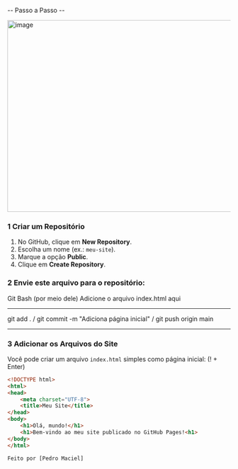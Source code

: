 --  Passo a Passo  -- 

<img width="770" height="433" alt="image" src="https://github.com/user-attachments/assets/2432013c-62d9-40e9-a226-e0fcd78818fc" />


### 1️ Criar um Repositório
1. No GitHub, clique em **New Repository**.
2. Escolha um nome (ex.: `meu-site`).
3. Marque a opção **Public**.
4. Clique em **Create Repository**.

### 2 Envie este arquivo para o repositório:

 Git Bash (por meio dele)
 Adicione o arquivo index.html aqui

---
git add . /
git commit -m "Adiciona página inicial" /
git push origin main


---

### 3 Adicionar os Arquivos do Site
Você pode criar um arquivo `index.html` simples como página inicial: (! + Enter)
```html
<!DOCTYPE html>
<html>
<head>
    <meta charset="UTF-8">
    <title>Meu Site</title>
</head>
<body>
    <h1>Olá, mundo!</h1>
    <h1>Bem-vindo ao meu site publicado no GitHub Pages!<h1>
</body>
</html>  

Feito por [Pedro Maciel]


